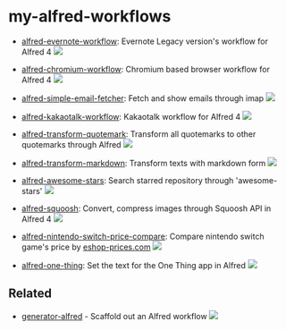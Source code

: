 # my-alfred-workflows

- [alfred-evernote-workflow](https://www.npmjs.com/package/alfred-evernote-workflow): Evernote Legacy version's workflow for Alfred 4 [![](https://img.shields.io/github/stars/jopemachine/alfred-evernote-workflow?logo=github&style=plastic)](https://github.com/jopemachine/alfred-evernote-workflow)

- [alfred-chromium-workflow](https://github.com/jopemachine/alfred-chromium-workflow): Chromium based browser workflow for Alfred 4 [![](https://img.shields.io/github/stars/jopemachine/alfred-chromium-workflow?logo=github&style=plastic)](https://github.com/jopemachine/alfred-chromium-workflow)
 
- [alfred-simple-email-fetcher](https://www.npmjs.com/package/alfred-simple-email-fetcher): Fetch and show emails through imap [![](https://img.shields.io/github/stars/jopemachine/alfred-simple-email-fetcher?logo=github&style=plastic)](https://github.com/jopemachine/alfred-simple-email-fetcher)

- [alfred-kakaotalk-workflow](https://www.npmjs.com/package/alfred-kakaotalk-workflow): Kakaotalk workflow for Alfred 4 [![](https://img.shields.io/github/stars/jopemachine/alfred-kakaotalk-workflow?logo=github&style=plastic)](https://github.com/jopemachine/alfred-kakaotalk-workflow)

- [alfred-transform-quotemark](https://github.com/jopemachine/alfred-transform-quotemark): Transform all quotemarks to other quotemarks through Alfred [![](https://img.shields.io/github/stars/jopemachine/alfred-transform-quotemark?logo=github&style=plastic)](https://github.com/jopemachine/alfred-transform-quotemark)

- [alfred-transform-markdown](https://github.com/jopemachine/alfred-transform-markdown): Transform texts with markdown form [![](https://img.shields.io/github/stars/jopemachine/alfred-transform-markdown?logo=github&style=plastic)](https://github.com/jopemachine/alfred-transform-markdown)

- [alfred-awesome-stars](https://github.com/jopemachine/alfred-awesome-stars): Search starred repository through 'awesome-stars' [![](https://img.shields.io/github/stars/jopemachine/alfred-awesome-stars?logo=github&style=plastic)](https://github.com/jopemachine/alfred-awesome-stars)

- [alfred-squoosh](https://github.com/jopemachine/alfred-squoosh): Convert, compress images through Squoosh API in Alfred 4 [![](https://img.shields.io/github/stars/jopemachine/alfred-squoosh?logo=github&style=plastic)](https://github.com/jopemachine/alfred-squoosh)

- [alfred-nintendo-switch-price-compare](https://github.com/jopemachine/alfred-nintendo-switch-price-compare): Compare nintendo switch game's price by [eshop-prices.com](https://eshop-prices.com/) [![](https://img.shields.io/github/stars/jopemachine/alfred-nintendo-switch-price-compare?logo=github&style=plastic)](https://github.com/jopemachine/alfred-nintendo-switch-price-compare)

- [alfred-one-thing](https://github.com/jopemachine/alfred-one-thing): Set the text for the One Thing app in Alfred [![](https://img.shields.io/github/stars/jopemachine/alfred-one-thing?logo=github&style=plastic)](https://github.com/jopemachine/alfred-one-thing)

## Related

- [generator-alfred](https://github.com/jopemachine/generator-alfred) - Scaffold out an Alfred workflow [![](https://img.shields.io/github/stars/jopemachine/generator-alfred?logo=github&style=plastic)](https://github.com/jopemachine/generator-alfred)
